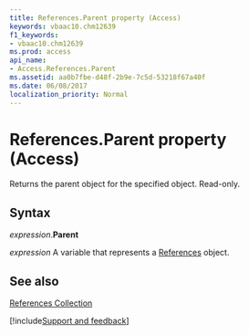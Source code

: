 ```yaml
---
title: References.Parent property (Access)
keywords: vbaac10.chm12639
f1_keywords:
- vbaac10.chm12639
ms.prod: access
api_name:
- Access.References.Parent
ms.assetid: aa0b7fbe-d48f-2b9e-7c5d-53218f67a40f
ms.date: 06/08/2017
localization_priority: Normal
---
```



# References.Parent property (Access)

Returns the parent object for the specified object. Read-only.


## Syntax

_expression_.**Parent**

_expression_ A variable that represents a [References](Access.References.md) object.


## See also


[References Collection](Access.References.md)

[!include[Support and feedback](~/includes/feedback-boilerplate.md)]